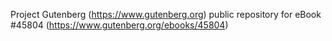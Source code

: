 Project Gutenberg (https://www.gutenberg.org) public repository for eBook #45804 (https://www.gutenberg.org/ebooks/45804)

